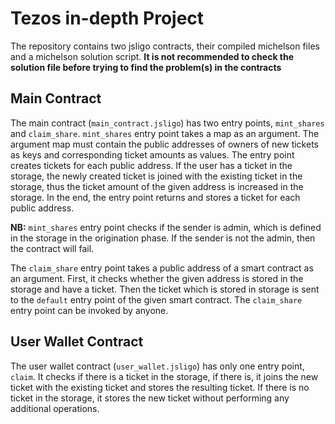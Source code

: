 # Tezos in-depth Project

The repository contains two jsligo contracts, their compiled michelson files and a michelson solution script. 
**It is not recommended to check the solution file before trying to find the problem(s) in the contracts**

## Main Contract

The main contract (`main_contract.jsligo`) has two entry points, `mint_shares` and `claim_share`. `mint_shares` entry point takes a map as an argument.
The argument map must contain the public addresses of owners of new tickets as keys and corresponding ticket amounts as values. The entry point creates tickets for
each public address. If the user has a ticket in the storage, the newly created ticket is joined with the existing ticket in the storage, thus the ticket amount of 
the given address is increased in the storage. In the end, the entry point returns and stores a ticket for each public address.

**NB:** `mint_shares` entry point checks if the sender is admin, which is defined in the storage in the origination phase. If the sender is not the admin, then the
contract will fail.

The `claim_share` entry point takes a public address of a smart contract as an argument. First, it checks whether the given address is stored in the storage and 
have a ticket. Then the ticket which is stored in storage is sent to the `default` entry point of the given smart contract. The `claim_share` entry point 
can be invoked by anyone.

## User Wallet Contract

The user wallet contract (`user_wallet.jsligo`) has only one entry point, `claim`. It checks if there is a ticket in the storage, if there is, it joins the new
ticket with the existing ticket and stores the resulting ticket. If there is no ticket in the storage, it stores the new ticket without performing any additional
operations.
